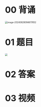 # 00 背诵

<img src="https://cvp.oss-cn-shanghai.aliyuncs.com/202408280946926.png" alt="image-20240828094617652" style="zoom:50%;" />

# 01 题目

<img src="https://cvp.oss-cn-shanghai.aliyuncs.com/202408291050404.png" style="zoom:50%;" />



# 02 答案







# 03 视频


